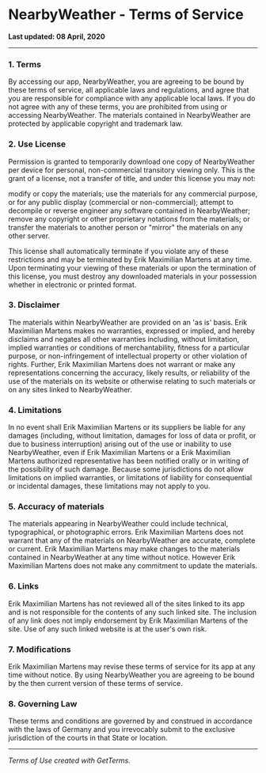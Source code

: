 # NearbyWeather - Terms of Service

__Last updated: 08 April, 2020__

---

### 1. Terms

By accessing our app, NearbyWeather, you are agreeing to be bound by these terms of service, all applicable laws and regulations, and agree that you are responsible for compliance with any applicable local laws. If you do not agree with any of these terms, you are prohibited from using or accessing NearbyWeather. The materials contained in NearbyWeather are protected by applicable copyright and trademark law.

### 2. Use License


Permission is granted to temporarily download one copy of NearbyWeather per device for personal, non-commercial transitory viewing only. This is the grant of a license, not a transfer of title, and under this license you may not:

modify or copy the materials;
use the materials for any commercial purpose, or for any public display (commercial or non-commercial);
attempt to decompile or reverse engineer any software contained in NearbyWeather;
remove any copyright or other proprietary notations from the materials; or
transfer the materials to another person or "mirror" the materials on any other server.


This license shall automatically terminate if you violate any of these restrictions and may be terminated by Erik Maximilian Martens at any time. Upon terminating your viewing of these materials or upon the termination of this license, you must destroy any downloaded materials in your possession whether in electronic or printed format.

### 3. Disclaimer

The materials within NearbyWeather are provided on an 'as is' basis. Erik Maximilian Martens makes no warranties, expressed or implied, and hereby disclaims and negates all other warranties including, without limitation, implied warranties or conditions of merchantability, fitness for a particular purpose, or non-infringement of intellectual property or other violation of rights.
Further, Erik Maximilian Martens does not warrant or make any representations concerning the accuracy, likely results, or reliability of the use of the materials on its website or otherwise relating to such materials or on any sites linked to NearbyWeather.

### 4. Limitations

In no event shall Erik Maximilian Martens or its suppliers be liable for any damages (including, without limitation, damages for loss of data or profit, or due to business interruption) arising out of the use or inability to use NearbyWeather, even if Erik Maximilian Martens or a Erik Maximilian Martens authorized representative has been notified orally or in writing of the possibility of such damage. Because some jurisdictions do not allow limitations on implied warranties, or limitations of liability for consequential or incidental damages, these limitations may not apply to you.

### 5. Accuracy of materials

The materials appearing in NearbyWeather could include technical, typographical, or photographic errors. Erik Maximilian Martens does not warrant that any of the materials on NearbyWeather are accurate, complete or current. Erik Maximilian Martens may make changes to the materials contained in NearbyWeather at any time without notice. However Erik Maximilian Martens does not make any commitment to update the materials.

### 6. Links

Erik Maximilian Martens has not reviewed all of the sites linked to its app and is not responsible for the contents of any such linked site. The inclusion of any link does not imply endorsement by Erik Maximilian Martens of the site. Use of any such linked website is at the user's own risk.

### 7. Modifications

Erik Maximilian Martens may revise these terms of service for its app at any time without notice. By using NearbyWeather you are agreeing to be bound by the then current version of these terms of service.

### 8. Governing Law

These terms and conditions are governed by and construed in accordance with the laws of Germany and you irrevocably submit to the exclusive jurisdiction of the courts in that State or location.

---

_Terms of Use created with GetTerms._
